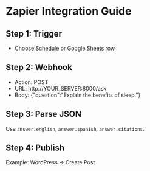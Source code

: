 # Zapier Integration Guide

## Step 1: Trigger
- Choose Schedule or Google Sheets row.

## Step 2: Webhook
- Action: POST
- URL: http://YOUR_SERVER:8000/ask
- Body: {"question":"Explain the benefits of sleep."}

## Step 3: Parse JSON
Use `answer.english`, `answer.spanish`, `answer.citations`.

## Step 4: Publish
Example: WordPress -> Create Post
